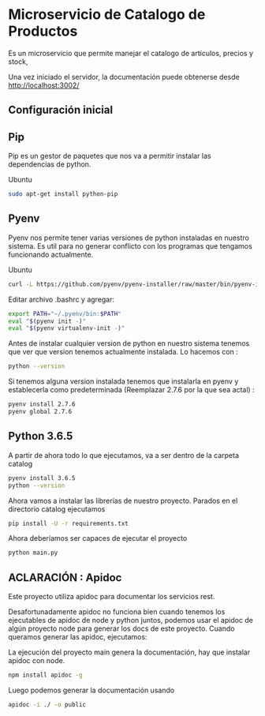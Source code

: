 Microservicio de Catalogo de Productos
=

Es un microservicio que permite manejar el catalogo de artículos, precios y stock,

Una vez iniciado el servidor, la documentación puede obtenerse desde <http://localhost:3002/>

Configuración inicial
-

Pip
-

Pip es un gestor de paquetes que nos va a permitir instalar las dependencias de python.

Ubuntu

```bash
sudo apt-get install python-pip
```

Pyenv
-

Pyenv nos permite tener varias versiones de python instaladas en nuestro sistema. Es util para no generar conflicto con los programas que tengamos funcionando actualmente.

Ubuntu

```bash
curl -L https://github.com/pyenv/pyenv-installer/raw/master/bin/pyenv-installer | bash
```

Editar archivo .bashrc y agregar:

```bash
export PATH="~/.pyenv/bin:$PATH"
eval "$(pyenv init -)"
eval "$(pyenv virtualenv-init -)"
```

Antes de instalar cualquier version de python en nuestro sistema tenemos que ver que version tenemos actualmente instalada. Lo hacemos con :

```bash
python --version
```

Si tenemos alguna version instalada tenemos que instalarla en pyenv y establecerla como predeterminada (Reemplazar 2.7.6 por la que sea actal) :

```bash
pyenv install 2.7.6
pyenv global 2.7.6
```

Python 3.6.5
-

A partir de ahora todo lo que ejecutamos, va a ser dentro de la carpeta catalog

```bash
pyenv install 3.6.5
python --version
```

Ahora vamos a instalar las librerías de nuestro proyecto. Parados en el directorio catalog ejecutamos

```bash
pip install -U -r requirements.txt
```

Ahora deberíamos ser capaces de ejecutar el proyecto

```bash
python main.py
```

ACLARACIÓN : Apidoc
-

Este proyecto utiliza apidoc para documentar los servicios rest.

Desafortunadamente apidoc no funciona bien cuando tenemos los ejecutables de apidoc de node y python juntos,  podemos usar el apidoc de algún proyecto node para generar los docs de este proyecto. Cuando queramos generar las apidoc, ejecutamos:

La ejecución del proyecto main genera la documentación, hay que instalar apidoc con node.

```bash
npm install apidoc -g
```

Luego podemos generar la documentación usando

```bash
apidoc -i ./ -o public
```
